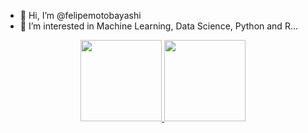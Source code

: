 - 👋 Hi, I’m @felipemotobayashi
- 👀 I’m interested in Machine Learning, Data Science, Python and R...

<div align="center">
  <a href="https://github.com/felipemotobayashi">
  <img height="130em" src="https://github-readme-stats.vercel.app/api?username=felipemotobayashi&show_icons=true&theme=dark&include_all_commits=true&count_private=true"/>
  <img height="130em" src="https://github-readme-stats.vercel.app/api/top-langs/?username=felipemotobayashi&layout=compact&langs_count=7&theme=dark"/>
</div>


<!---
felipemotobayashi/felipemotobayashi is a ✨ special ✨ repository because its `README.md` (this file) appears on your GitHub profile.
You can click the Preview link to take a look at your changes.
--->
